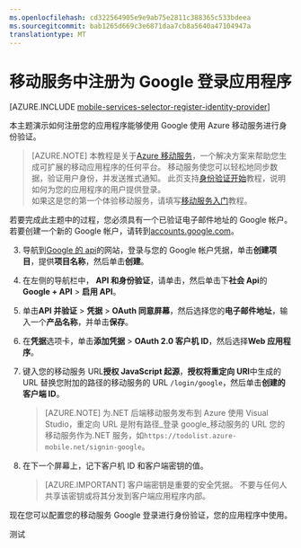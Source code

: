 ```yaml
---
ms.openlocfilehash: cd322564905e9e9ab75e2811c388365c533bdeea
ms.sourcegitcommit: bab1265d669c3e6871daa7cb8a5640a47104947a
translationtype: MT
---
```

<properties 
    pageTitle="注册为 Google 身份验证 |Microsoft Azure" 
    description="了解如何注册您的应用程序来使用 Google 使用 Azure 移动服务进行身份验证。" 
    services="mobile-services" 
    documentationCenter="android" 
    authors="ggailey777" 
    manager="dwrede" 
    editor=""/>

<tags 
    ms.service="mobile-services" 
    ms.workload="mobile" 
    ms.tgt_pltfrm="mobile-android" 
    ms.devlang="multiple" 
    ms.topic="article" 
    ms.date="08/27/2015" 
    ms.author="glenga"/>

# 移动服务中注册为 Google 登录应用程序

[AZURE.INCLUDE [mobile-services-selector-register-identity-provider](../../includes/mobile-services-selector-register-identity-provider.md)]

本主题演示如何注册您的应用程序能够使用 Google 使用 Azure 移动服务进行身份验证。

>[AZURE.NOTE] 本教程是关于[Azure 移动服务](http://azure.microsoft.com/services/mobile-services/)，一个解决方案来帮助您生成可扩展的移动应用程序的任何平台。 移动服务使您可以轻松地同步数据，验证用户身份，并发送推式通知。 此页支持[身份验证开始](mobile-services-ios-get-started-users.md)教程，说明如何为您的应用程序的用户提供登录。 
<br/>如果这是您的第一个体验移动服务，请填写[移动服务入门](mobile-services-ios-get-started.md)教程。

若要完成此主题中的过程，您必须具有一个已验证电子邮件地址的 Google 帐户。 若要创建一个新的 Google 帐户，请转到<a href="http://go.microsoft.com/fwlink/p/?LinkId=268302" target="_blank">accounts.google.com</a>。

3. 导航到[Google 的 api](http://go.microsoft.com/fwlink/p/?LinkId=268303)的网站，登录与您的 Google 帐户凭据，单击**创建项目**，提供**项目名称**，然后单击**创建**。

4. 在左侧的导航栏中， **API 和身份验证**，请单击，然后单击下**社会 Api**的**Google + API** > **启用 API**。

5. 单击**API 并验证** > **凭据** > **OAuth 同意屏幕**，然后选择您的**电子邮件地址**，输入一个**产品名称**，并单击**保存**。

6. 在**凭据**选项卡，单击**添加凭据** > **OAuth 2.0 客户机 ID**，然后选择**Web 应用程序**。

7. 键入您的移动服务 URL**授权 JavaScript 起源**，**授权将重定向 URI**中生成的 URL 替换您附加的路径的移动服务的 URL `/login/google`，然后单击**创建的客户端 ID**。

    >[AZURE.NOTE] 为.NET 后端移动服务发布到 Azure 使用 Visual Studio，重定向 URL 是附有路径_登录 google_移动服务的 URL 您的移动服务作为.NET 服务，如`https://todolist.azure-mobile.net/signin-google`。 
    &nbsp;
    
8. 在下一个屏幕上，记下客户机 ID 和客户端密钥的值。

    > [AZURE.IMPORTANT] 客户端密钥是重要的安全凭据。 不要与任何人共享该密钥或将其分发到客户端应用程序内部。

现在您可以配置您的移动服务 Google 登录进行身份验证，您的应用程序中使用。

<!-- Anchors. -->

<!-- Images. -->

<!-- URLs. -->

[Google 的 api]: http://go.microsoft.com/fwlink/p/?LinkId=268303
[开始使用身份验证]: /develop/mobile/tutorials/get-started-with-users-dotnet/

[Azure 的管理门户]: https://manage.windowsazure.com/
 

测试
